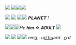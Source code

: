 ![](https://cdn.discordapp.com/attachments/1023110606276001792/1051136153354514582/pronouns_1.png) ![](https://cdn.discordapp.com/attachments/1023110606276001792/1051136153354514582/pronouns_1.png)![](https://i.imgur.com/VBCrl4t.gif)![](https://i.imgur.com/VBCrl4t.gif)

![](https://cdn.discordapp.com/attachments/1023110606276001792/1051136153354514582/pronouns_1.png) ![](https://cdn.discordapp.com/attachments/1023110606276001792/1051136153354514582/pronouns_1.png) ![](https://cdn.discordapp.com/attachments/1023110606276001792/1051136153354514582/pronouns_1.png)![](https://mikejima.crd.co/assets/images/gallery24/aa22e9d9.gif?v=7f0bb6df) 𝙋𝙇𝘼𝙉𝙀𝙏 *!*

![](https://cdn.discordapp.com/attachments/1023110606276001792/1051136153354514582/pronouns_1.png)![](https://cdn.discordapp.com/attachments/1023110606276001792/1051136153354514582/pronouns_1.png)![](https://cdn.discordapp.com/attachments/1023110606276001792/1051136153354514582/pronouns_1.png)*He* ***him*** ☆ ***ADULT*** ![](https://pixelbank.neocities.org/decome/stars/f959aa40.gif)

![](https://cdn.discordapp.com/attachments/1023110606276001792/1051136153354514582/pronouns_1.png) ![](https://cdn.discordapp.com/attachments/1023110606276001792/1051136153354514582/pronouns_1.png) ![](https://cdn.discordapp.com/attachments/1023110606276001792/1051136153354514582/pronouns_1.png)![](https://pixelbank.neocities.org/decome/space%20and%20skies/9ae7ca55.gif) ren[tr](https://rentry.co/pIanetIord) . 𝘶[𝘳𝘭 𝘩𝘰](https://rentry.co/cigbreak)𝘢𝘳𝘥 . [𝘤](https://planetlord.crd.co/)𝘳𝘥
